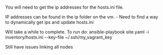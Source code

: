 You will need to get the ip addresses for the hosts.ini file.

IP addresses can be found in the ip folder on the vm.
    - Need to find a way to dynamically get ips and update hosts.ini

Will take a while to complete. To run do:
ansible-playbook site.yaml -i inventory/hosts.ini --key-file ~/.ssh/my_vagrant_key

Still have issues linking all nodes
